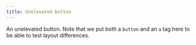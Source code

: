 ```yaml
---
title: Unelevated button
---
```


An unelevated button. Note that we put both a `button` and an `a` tag here to be able to test layout differences.
